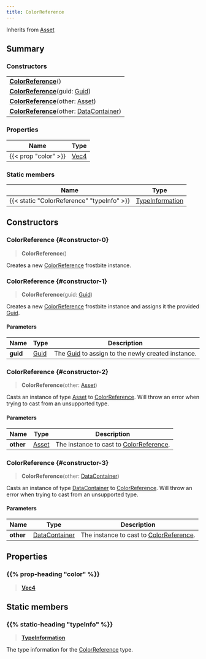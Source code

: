```yaml
---
title: ColorReference
---
```


Inherits from [Asset](/vext/ref/fb/asset)

## Summary

### Constructors

|  |
| --- |
| **[ColorReference](#constructor-0)**() |
| **[ColorReference](#constructor-1)**(guid: [Guid](/vext/ref/shared/type/guid)) |
| **[ColorReference](#constructor-2)**(other: [Asset](/vext/ref/fb/asset)) |
| **[ColorReference](#constructor-3)**(other: [DataContainer](/vext/ref/shared/type/datacontainer)) |

### Properties

| Name | Type |
| ---- | ---- |
| {{< prop "color" >}} | [Vec4](/vext/ref/shared/type/vec4) |

### Static members

| Name | Type |
| ---- | ---- |
| {{< static "ColorReference" "typeInfo" >}} | [TypeInformation](/vext/ref/shared/type/typeinformation) |

## Constructors

### ColorReference {#constructor-0}

> **ColorReference**()

Creates a new [ColorReference](/vext/ref/fb/colorreference) frostbite instance.

### ColorReference {#constructor-1}

> **ColorReference**(guid: [Guid](/vext/ref/shared/type/guid))

Creates a new [ColorReference](/vext/ref/fb/colorreference) frostbite instance and assigns it the provided [Guid](/vext/ref/shared/type/guid).

#### Parameters

| Name | Type | Description |
| ---- | ---- | ----------- |
| **guid** | [Guid](/vext/ref/shared/type/guid) | The [Guid](/vext/ref/shared/type/guid) to assign to the newly created instance. |

### ColorReference {#constructor-2}

> **ColorReference**(other: [Asset](/vext/ref/fb/asset))

Casts an instance of type [Asset](/vext/ref/fb/asset) to [ColorReference](/vext/ref/fb/colorreference). Will throw an error when trying to cast from an unsupported type.

#### Parameters

| Name | Type | Description |
| ---- | ---- | ----------- |
| **other** | [Asset](/vext/ref/fb/asset) | The instance to cast to [ColorReference](/vext/ref/fb/colorreference). |

### ColorReference {#constructor-3}

> **ColorReference**(other: [DataContainer](/vext/ref/shared/type/datacontainer))

Casts an instance of type [DataContainer](/vext/ref/shared/type/datacontainer) to [ColorReference](/vext/ref/fb/colorreference). Will throw an error when trying to cast from an unsupported type.

#### Parameters

| Name | Type | Description |
| ---- | ---- | ----------- |
| **other** | [DataContainer](/vext/ref/shared/type/datacontainer) | The instance to cast to [ColorReference](/vext/ref/fb/colorreference). |

## Properties

### {{% prop-heading "color" %}}

> **[Vec4](/vext/ref/shared/type/vec4)**

## Static members

### {{% static-heading "typeInfo" %}}

> **[TypeInformation](/vext/ref/shared/type/typeinformation)**

The type information for the [ColorReference](/vext/ref/fb/colorreference) type.

